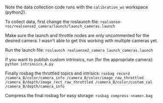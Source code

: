Note the data collection code runs with the `calibration_ws` workspace (python2).

To collect data, first change the roslaunch file:
`realsense-ros/realsense2_camera/launch/launch_cameras.launch`

Make sure the launch and throttle nodes are only uncommented for the desired camera. I wasn't able to get this working with multiple cameras yet.

Run the launch file:
`roslaunch realsense2_camera launch_cameras.launch`

If you want to publish custom intrinsics, run (for the appropriate camera):
`python intrinsics_A.py`

Finally rosbag the throttled topics and intrisics:
`rosbag record /camera_B/color/camera_info /camera_B/color/image_raw_throttled /camera_B/depth/image_rect_raw_throttled /camera_B/color/custom_cal  /camera_B/depth/camera_info
`

Compress the final rosbag for easy storage:
`rosbag compress <name>.bag`
